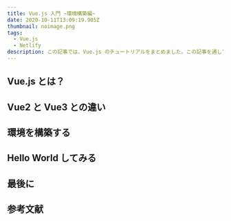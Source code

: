 ```yaml
---
title: Vue.js 入門 ~環境構築編~
date: 2020-10-11T13:09:19.905Z
thumbnail: noimage.png
tags:
  - Vue.js
  - Netlify
description: この記事では、Vue.js のチュートリアルをまとめました。この記事を通して、初心者でもVue,js を扱えるようになれるために記事をまとめました。
---
```


## Vue.js とは？

## Vue2 と Vue3 との違い

## 環境を構築する

## Hello World してみる

## 最後に

## 参考文献 